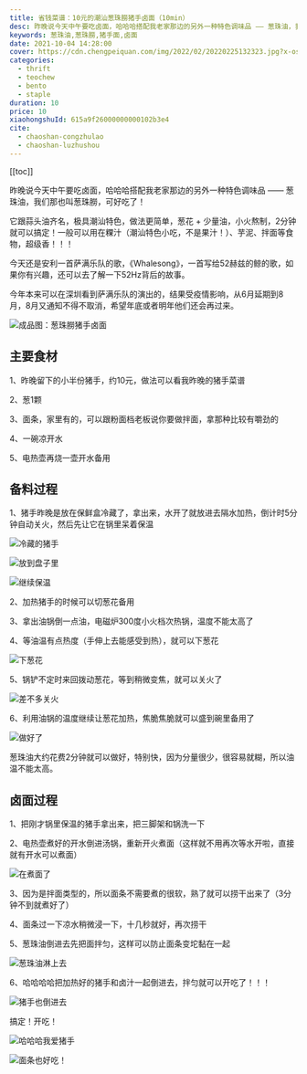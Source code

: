 ```yaml
---
title: 省钱菜谱：10元的潮汕葱珠朥猪手卤面（10min）
desc: 昨晚说今天中午要吃卤面，哈哈哈搭配我老家那边的另外一种特色调味品 —— 葱珠油，我们那也叫葱珠朥，可好吃了！
keywords: 葱珠油,葱珠朥,猪手面,卤面
date: 2021-10-04 14:28:00
cover: https://cdn.chengpeiquan.com/img/2022/02/20220225132323.jpg?x-oss-process=image/interlace,1
categories:
  - thrift
  - teochew
  - bento
  - staple
duration: 10
price: 10
xiaohongshuId: 615a9f26000000000102b3e4
cite:
  - chaoshan-congzhulao
  - chaoshan-luzhushou
---
```


[[toc]]

昨晚说今天中午要吃卤面，哈哈哈搭配我老家那边的另外一种特色调味品 —— 葱珠油，我们那也叫葱珠朥，可好吃了！

它跟蒜头油齐名，极具潮汕特色，做法更简单，葱花 + 少量油，小火熬制，2分钟就可以搞定！一般可以用在粿汁（潮汕特色小吃，不是果汁！）、芋泥、拌面等食物，超级香！！！

今天还是安利一首萨满乐队的歌，《Whalesong》，一首写给52赫兹的鲸的歌，如果你有兴趣，还可以去了解一下52Hz背后的故事。

今年本来可以在深圳看到萨满乐队的演出的，结果受疫情影响，从6月延期到8月，8月又通知不得不取消，希望年底或者明年他们还会再过来。

![成品图：葱珠朥猪手卤面](https://cdn.chengpeiquan.com/img/2022/02/20220225132350.jpg?x-oss-process=image/interlace,1)

## 主要食材

1、昨晚留下的小半份猪手，约10元，做法可以看我昨晚的猪手菜谱

2、葱1颗

3、面条，家里有的，可以跟粉面档老板说你要做拌面，拿那种比较有嚼劲的

4、一碗凉开水

5、电热壶再烧一壶开水备用

## 备料过程

1、猪手昨晚是放在保鲜盒冷藏了，拿出来，水开了就放进去隔水加热，倒计时5分钟自动关火，然后先让它在锅里呆着保温

![冷藏的猪手](https://cdn.chengpeiquan.com/img/2022/02/20220225132355.jpg?x-oss-process=image/interlace,1)

![放到盘子里](https://cdn.chengpeiquan.com/img/2022/02/20220225132356.jpg?x-oss-process=image/interlace,1)

![继续保温](https://cdn.chengpeiquan.com/img/2022/02/20220225132345.jpg?x-oss-process=image/interlace,1)

2、加热猪手的时候可以切葱花备用

3、拿出油锅倒一点油，电磁炉300度小火档次热锅，温度不能太高了

4、等油温有点热度（手伸上去能感受到热），就可以下葱花

![下葱花](https://cdn.chengpeiquan.com/img/2022/02/20220225132346.jpg?x-oss-process=image/interlace,1)

5、锅铲不定时来回拨动葱花，等到稍微变焦，就可以关火了

![差不多关火](https://cdn.chengpeiquan.com/img/2022/02/20220225132347.jpg?x-oss-process=image/interlace,1)

6、利用油锅的温度继续让葱花加热，焦脆焦脆就可以盛到碗里备用了

![做好了](https://cdn.chengpeiquan.com/img/2022/02/20220225132348.jpg?x-oss-process=image/interlace,1)

葱珠油大约花费2分钟就可以做好，特别快，因为分量很少，很容易就糊，所以油温不能太高。

## 卤面过程

1、把刚才锅里保温的猪手拿出来，把三脚架和锅洗一下

2、电热壶煮好的开水倒进汤锅，重新开火煮面（这样就不用再次等水开啦，直接就有开水可以煮面）

![在煮面了](https://cdn.chengpeiquan.com/img/2022/02/20220225132353.jpg?x-oss-process=image/interlace,1)

3、因为是拌面类型的，所以面条不需要煮的很软，熟了就可以捞干出来了（3分钟不到就煮好了）

4、面条过一下凉水稍微浸一下，十几秒就好，再次捞干

5、葱珠油倒进去先把面拌匀，这样可以防止面条变坨黏在一起

![葱珠油淋上去](https://cdn.chengpeiquan.com/img/2022/02/20220225132354.jpg?x-oss-process=image/interlace,1)

6、哈哈哈哈把加热好的猪手和卤汁一起倒进去，拌匀就可以开吃了！！！

![猪手也倒进去](https://cdn.chengpeiquan.com/img/2022/02/20220225132349.jpg?x-oss-process=image/interlace,1)

搞定！开吃！

![哈哈哈我爱猪手](https://cdn.chengpeiquan.com/img/2022/02/20220225132352.jpg?x-oss-process=image/interlace,1)

![面条也好吃！](https://cdn.chengpeiquan.com/img/2022/02/20220225132351.jpg?x-oss-process=image/interlace,1)
